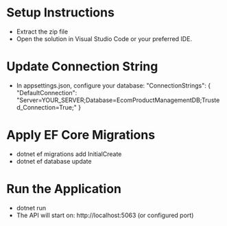 # Setup Instructions

- Extract the zip file
- Open the solution in Visual Studio Code or your preferred IDE.

# Update Connection String

- In appsettings.json, configure your database:
  "ConnectionStrings": {
    "DefaultConnection": "Server=YOUR_SERVER;Database=EcomProductManagementDB;Trusted_Connection=True;"
  }

# Apply EF Core Migrations

- dotnet ef migrations add InitialCreate
- dotnet ef database update

# Run the Application

- dotnet run
- The API will start on: http://localhost:5063 (or configured port)
